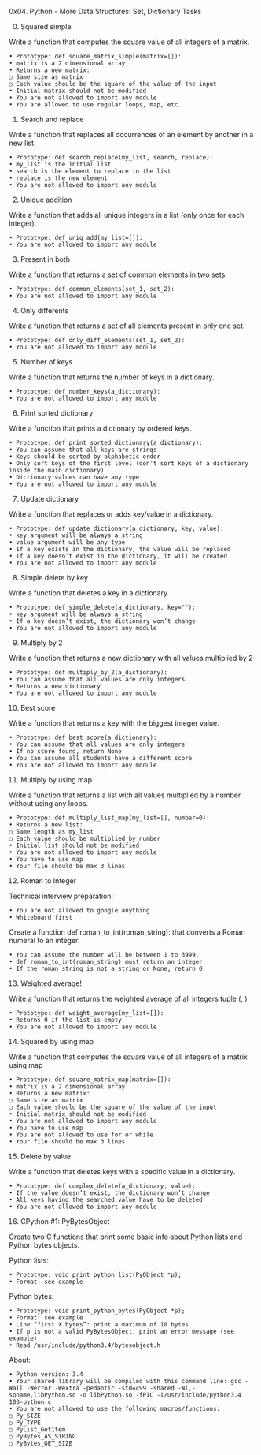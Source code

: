 0x04. Python - More Data Structures: Set, Dictionary Tasks

0. Squared simple

Write a function that computes the square value of all integers of a matrix.

    • Prototype: def square_matrix_simple(matrix=[]):
    • matrix is a 2 dimensional array
    • Returns a new matrix:
	○ Same size as matrix
	○ Each value should be the square of the value of the input
    • Initial matrix should not be modified
    • You are not allowed to import any module
    • You are allowed to use regular loops, map, etc.

1. Search and replace

Write a function that replaces all occurrences of an element by another in a new list.

    • Prototype: def search_replace(my_list, search, replace):
    • my_list is the initial list
    • search is the element to replace in the list
    • replace is the new element
    • You are not allowed to import any module

2. Unique addition

Write a function that adds all unique integers in a list (only once for each integer).

    • Prototype: def uniq_add(my_list=[]):
    • You are not allowed to import any module

3. Present in both

Write a function that returns a set of common elements in two sets.

    • Prototype: def common_elements(set_1, set_2):
    • You are not allowed to import any module

4. Only differents

Write a function that returns a set of all elements present in only one set.

    • Prototype: def only_diff_elements(set_1, set_2):
    • You are not allowed to import any module

5. Number of keys

Write a function that returns the number of keys in a dictionary.

    • Prototype: def number_keys(a_dictionary):
    • You are not allowed to import any module

6. Print sorted dictionary

Write a function that prints a dictionary by ordered keys.

    • Prototype: def print_sorted_dictionary(a_dictionary):
    • You can assume that all keys are strings
    • Keys should be sorted by alphabetic order
    • Only sort keys of the first level (don’t sort keys of a dictionary inside the main dictionary)
    • Dictionary values can have any type
    • You are not allowed to import any module

7. Update dictionary

Write a function that replaces or adds key/value in a dictionary.

    • Prototype: def update_dictionary(a_dictionary, key, value):
    • key argument will be always a string
    • value argument will be any type
    • If a key exists in the dictionary, the value will be replaced
    • If a key doesn’t exist in the dictionary, it will be created
    • You are not allowed to import any module

8. Simple delete by key

Write a function that deletes a key in a dictionary.

    • Prototype: def simple_delete(a_dictionary, key=""):
    • key argument will be always a string
    • If a key doesn’t exist, the dictionary won’t change
    • You are not allowed to import any module

9. Multiply by 2

Write a function that returns a new dictionary with all values multiplied by 2

    • Prototype: def multiply_by_2(a_dictionary):
    • You can assume that all values are only integers
    • Returns a new dictionary
    • You are not allowed to import any module

10. Best score

Write a function that returns a key with the biggest integer value.

    • Prototype: def best_score(a_dictionary):
    • You can assume that all values are only integers
    • If no score found, return None
    • You can assume all students have a different score
    • You are not allowed to import any module

11. Multiply by using map

Write a function that returns a list with all values multiplied by a number without using any loops.

    • Prototype: def multiply_list_map(my_list=[], number=0):
    • Returns a new list:
	○ Same length as my_list
	○ Each value should be multiplied by number
    • Initial list should not be modified
    • You are not allowed to import any module
    • You have to use map
    • Your file should be max 3 lines

12. Roman to Integer

Technical interview preparation:

    • You are not allowed to google anything
    • Whiteboard first

Create a function def roman_to_int(roman_string): that converts a Roman numeral to an integer.

    • You can assume the number will be between 1 to 3999.
    • def roman_to_int(roman_string) must return an integer
    • If the roman_string is not a string or None, return 0

13. Weighted average!

Write a function that returns the weighted average of all integers tuple (<score>, <weight>)

    • Prototype: def weight_average(my_list=[]):
    • Returns 0 if the list is empty
    • You are not allowed to import any module

14. Squared by using map

Write a function that computes the square value of all integers of a matrix using map

    • Prototype: def square_matrix_map(matrix=[]):
    • matrix is a 2 dimensional array
    • Returns a new matrix:
	○ Same size as matrix
	○ Each value should be the square of the value of the input
    • Initial matrix should not be modified
    • You are not allowed to import any module
    • You have to use map
    • You are not allowed to use for or while
    • Your file should be max 3 lines

15. Delete by value

Write a function that deletes keys with a specific value in a dictionary.

    • Prototype: def complex_delete(a_dictionary, value):
    • If the value doesn’t exist, the dictionary won’t change
    • All keys having the searched value have to be deleted
    • You are not allowed to import any module

16. CPython #1: PyBytesObject

Create two C functions that print some basic info about Python lists and Python bytes objects.

Python lists:

    • Prototype: void print_python_list(PyObject *p);
    • Format: see example

Python bytes:

    • Prototype: void print_python_bytes(PyObject *p);
    • Format: see example
    • Line “first X bytes”: print a maximum of 10 bytes
    • If p is not a valid PyBytesObject, print an error message (see example)
    • Read /usr/include/python3.4/bytesobject.h

About:

    • Python version: 3.4
    • Your shared library will be compiled with this command line: gcc -Wall -Werror -Wextra -pedantic -std=c99 -shared -Wl,-soname,libPython.so -o libPython.so -fPIC -I/usr/include/python3.4 103-python.c
    • You are not allowed to use the following macros/functions:
	○ Py_SIZE
	○ Py_TYPE
	○ PyList_GetItem
	○ PyBytes_AS_STRING
	○ PyBytes_GET_SIZE
